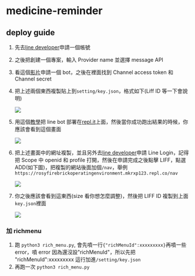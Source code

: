 # medicine-reminder

## deploy guide

1. 先去[line developer](https://developers.line.biz/zh-hant/)申請一個帳號

2. 之後把創建一個專案，輸入 Provider name 並選擇 message API

3. 看這個[影片](https://www.youtube.com/watch?v=tsvIqoDxUJo&list=PLHOrrQ0BGMkRJDluig6dYVmNVgyHHEtCG&index=4)申請一個 bot，之後在裡面找到 Channel access token 和 Channel secret

4. 把上述兩個東西複製貼上到`setting/key.json`，格式如下(Liff ID 等一下會說明)

   ![](https://i.imgur.com/fPe1elS.png)

5. 用這個[教學](http://white5168.blogspot.com/2020/03/python-replit-line-bot-1.html#.Y2Dsx3ZBxPY)把 line bot 部署在[repl.it](https://replit.com/~)上面，然後當你成功跑出結果的時候，你應該會看到這個畫面

   ![](https://i.imgur.com/DBL8cJU.png)

6. 把上述畫面中的網址複製，並且另外去[line developer](https://developers.line.biz/zh-hant/)申請 Line Login，記得把 Scope 中 openid 和 profile 打開，然後在申請完成之後點擊 LIFF，點選 ADD(如下圖)，把複製的網站後面加個`/nav`，舉例`https://rosyfirebrickoperatingenvironment.mkrxp123.repl.co/nav`

   ![](https://i.imgur.com/PL2cEt5.png)

7. 你之後應該會看到這東西(size 看你想怎麼調整)，然後把 LIFF ID 複製到上面`key.json`裡面

   ![](https://i.imgur.com/YzFhYFM.png)

### 加 richmenu

1. 跑 `python3 rich_menu.py`, 會先噴一行`{"richMenuId":xxxxxxxxx}`再噴一些 error，噴 error 因為還沒設"richMenuId"，所以先把 "richMenuId":xxxxxxxxx 這行加進`/setting/key.json`
2. 再跑一次 `python3 rich_menu.py`
